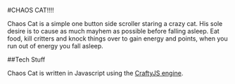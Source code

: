 #CHAOS CAT!!!!

Chaos Cat is a simple one button side scroller staring a crazy cat. His sole desire is to cause as much mayhem as possible before falling asleep. Eat food, kill critters and knock things over to gain energy and points, when you run out of energy you fall asleep.

##Tech Stuff

Chaos Cat is written in Javascript using the [CraftyJS engine](https://github.com/louisstow/Crafty).